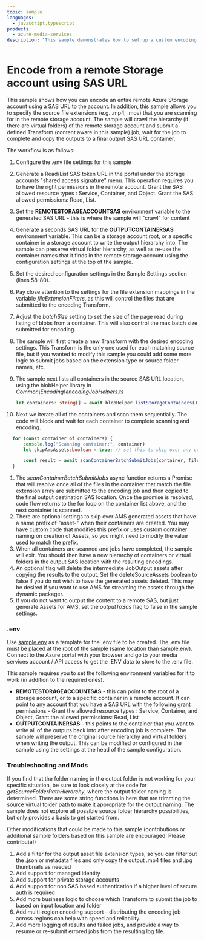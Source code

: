 ```yaml
---
topic: sample
languages:
  - javascript,typescript
products:
  - azure-media-services
description: "This sample demonstrates how to set up a custom encoding job that can overlay an image on top of your video during encoding."
---
```


# Encode from a remote Storage account using SAS URL 

This sample shows how you can encode an entire remote Azure Storage account using a SAS URL to the account. 
In addition, this sample allows you to specify the source file extensions (e.g. .mp4, .mov) that you are scanning for in the remote storage account. The sample will
crawl the hierarchy (if there are virtual folders) of the remote storage account and submit a defined Transform (content aware in this sample) job, wait for the job to complete and copy the outputs 
to a final output SAS URL container.  

The workflow is as follows:

1. Configure the .env file settings for this sample
1. Generate a Read/List SAS token URL in the portal under the storage accounts "shared access signature" menu.  This operation requires you to have the right permissions in the remote account.
   Grant the SAS allowed resource types : Service, Container, and Object.
   Grant the SAS allowed permissions: Read, List.
1. Set the **REMOTESTORAGEACCOUNTSAS** environment variable to the generated SAS URL - this is where the sample will "crawl" for content
1. Generate a seconds SAS URL for the **OUTPUTCONTAINERSAS** environment variable.  This can be a storage account root, or a specific container in a storage account to write the output hierarchy into.
   The sample can preserve virtual folder hierarchy, as well as re-use the container names that it finds in the remote storage account using the configuration settings at the top of the sample.
1. Set the desired configuration settings in the Sample Settings section (lines 58-80). 
1. Pay close attention to the settings for the file extension mappings in the variable *fileExtensionFilters*, as this will control the files that are submitted to the encoding Transform.
1. Adjust the *batchSize* setting to set the size of the page read during listing of blobs from a container.  This will also control the max batch size submitted for encoding.
1. The sample will first create a new Transform with the desired encoding settings.  This Transform is the only one used for each matching source file, but if you wanted to modify this sample you could add some more logic to submit jobs based on the extension type or source folder names, etc.
1. The sample next lists all containers in the source SAS URL location, using the blobHelper library in *Common\Encoding\encodingJobHelpers.ts*

    ```typescript
    let containers: string[] = await blobHelper.listStorageContainers();
    ```

1. Next we iterate all of the containers and scan them sequentially.  The code will block and wait for each container to complete scanning and encoding.

  ```typescript
    for (const container of containers) {
        console.log("Scanning container:", container)
        let skipAmsAssets:boolean = true; // set this to skip over any containers that have the AMS default asset prefix of "asset-", which may be necessary if you are writing to the same storage as your AMS account

        const result = await scanContainerBatchSubmitJobs(container, fileExtensionFilters, batchSize, continuationToken, transformName, skipAmsAssets);
    }
  ```

1. The *scanContainerBatchSubmitJobs* async function returns a Promise that will resolve once all of the files in the container that match the file extension array are submitted to the encoding job and then copied to the final output destination SAS location.  Once the promise is resolved, code flow returns to the for loop on the container list above, and the next container is scanned.
1. There are optional settings to skip over AMS generated assets that have a name prefix of "asset-" when their containers are created. You may have custom code that modifies this prefix or uses custom container naming on creation of Assets, so you might need to modify the value used to match the prefix.
1. When all containers are scanned and jobs have completed, the sample will exit. You should then have a new hierarchy of containers or virtual folders in the output SAS location with the resulting encodings.
1. An optional flag will delete the intermediate JobOutput assets after copying the results to the output. Set the deleteSourceAssets boolean to false if you do not wish to have the generated assets deleted.  This may be desired if you want to use AMS for streaming the assets through the dynamic packager.
1. If you do not want to output the content to a remote SAS, but just generate Assets for AMS, set the *outputToSas* flag to false in the sample settings.

### .env

Use [sample.env](../../sample.env) as a template for the .env file to be created. The .env file must be placed at the root of the sample (same location than sample.env).
Connect to the Azure portal with your browser and go to your media services account / API access to get the .ENV data to store to the .env file.

This sample requires you to set the following environment variables for it to work (in addition to the required ones).

* **REMOTESTORAGEACCOUNTSAS** - this can point to the root of a storage account, or to a specific container in a remote account. It can point to any account that you have a SAS URL with the following grant permissions -  Grant the allowed resource types : Service, Container, and Object, Grant the allowed permissions: Read, List
* **OUTPUTCONTAINERSAS** - this points to the container that you want to write all of the outputs back into after encoding job is complete. The sample will preserve the original source hierarchy and virtual folders when writing the output. This can be modified or configured in the sample using the settings at the head of the sample configuration.


### Troubleshooting and Mods

If you find that the folder naming in the output folder is not working for your specific situation, be sure to look closely at the code for *getSourceFolderPathHierarchy*, where the output folder naming is determined. There are some string functions in here that are trimming the source virtual folder path to make it appropriate for the output naming. The sample does not explore all possible source folder hierarchy possibilities, but only provides a basis to get started from.

Other modifications that could be made to this sample (contributions or additional sample folders based on this sample are encouraged! Please contribute!)

1. Add a filter for the output asset file extension types, so you can filter out the .json or metadata files and only copy the output .mp4 files and .jpg thumbnails as needed
1. Add support for managed identity
1. Add support for private storage accounts
1. Add support for non SAS based authentication if a higher level of secure auth is required
1. Add more business logic to choose which Transform to submit the job to based on input location and folder
1. Add multi-region encoding support - distributing the encoding job across regions can help with speed and reliability.
1. Add more logging of results and failed jobs, and provide a way to resume or re-submit errored jobs from the resulting log file.
